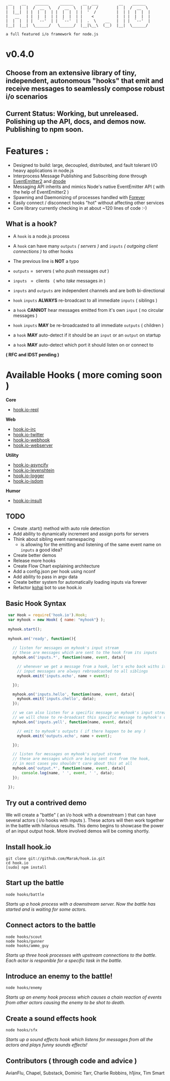 






     __    __    ______     ______    __  ___         __    ______   
    |  |  |  |  /  __  \   /  __  \  |  |/  /        |  |  /  __  \  
    |  |__|  | |  |  |  | |  |  |  | |  '  /         |  | |  |  |  | 
    |   __   | |  |  |  | |  |  |  | |    <          |  | |  |  |  | 
    |  |  |  | |  `--'  | |  `--'  | |  .  \    __   |  | |  `--'  | 
    |__|  |__|  \______/   \______/  |__|\__\  (__)  |__|  \______/  

    a full featured i/o framework for node.js
    
# v0.4.0

## Choose from an extensive library of tiny, independent, autonomous "hooks" that emit and receive messages to seamlessly compose robust i/o scenarios

## Current Status: Working, but unreleased. Polishing up the API, docs, and demos now. Publishing to npm soon.


# Features :

- Designed to build: large, decoupled, distributed, and fault tolerant I/O heavy applications in node.js
- Interprocess Message Publishing and Subscribing done through [EventEmitter2](https://github.com/hij1nx/EventEmitter2) and [dnode](http://github.com/SubStack/dnode)
- Messaging API inherits and mimics Node's native EventEmitter API ( with the help of EventEmitter2 )
- Spawning and Daemonizing of processes handled with [Forever](https://github.com/indexzero/forever)
- Easily connect / disconnect hooks "hot" without affecting other services
- Core library currently checking in at about ~120 lines of code :-)

## What is a hook? 

 - A `hook` is a node.js process
 - A `hook` can have many `outputs` *( servers )* and `inputs` *( outgoing client connections )* to other hooks
- The previous line is **NOT** a typo
- `outputs` =&nbsp; servers ( who *push* messages *out* )
-  `inputs` &nbsp; =&nbsp; clients &nbsp;&nbsp;( who *take* messages *in* )

 - `inputs` and `outputs` are independent channels and are both bi-directional
 - `hook` `inputs` **ALWAYS** re-broadcast to all immediate `inputs` ( siblings )
 - a `hook` **CANNOT** hear messages emitted from it's own `input` ( no circular messages )
 - `hook` `inputs` **MAY** be re-broadcasted to all immediate `outputs` ( children )
 - a `hook` **MAY** auto-detect if it should be an `input` or an `output` on startup
 - a `hook` **MAY** auto-detect which port it should listen on or connect to
 
**( RFC and IDST pending )**


# Available Hooks ( more coming soon )

**Core**

  - [hook.io-repl](http://github.com/marak/hook.io-repl)

**Web**
  
  - [hook.io-irc](http://github.com/marak/hook.io-irc)
  - [hook.io-twitter](http://github.com/marak/hook.io-twitter)
  - [hook.io-webhook](http://github.com/marak/hook.io-webhook)
  - [hook.io-webserver](http://github.com/marak/hook.io-webserver)


**Utility**

  - [hook.io-asyncify](http://github.com/marak/hook.io-asyncify)
  - [hook.io-levenshtein](https://github.com/AvianFlu/hook.io-levenshtein)
  - [hook.io-logger](http://github.com/marak/hook.io-logger)
  - [hook.io-jsdom](http://github.com/tmpvar/hook.io-jsdom)
  
**Humor**

  - [hook.io-insult](http://github.com/marak/hook.io-insult)

## TODO

  - Create .start() method with auto role detection
  - Add ability to dynamically increment and assign ports for servers
  - Think about sibling event namespacing
    -  is allowing for the emitting and listening of the same event name on `inputs` a good idea?
  - Create better demos
  - Release more hooks
  - Create Flow Chart explaining architecture
  - Add a config.json per hook using nconf
  - Add ability to pass in argv data
  - Create better system for automatically loading inputs via forever
  - Refactor [kohai](http://github.com/nodejitsu/kohai) bot to use hook.io




## Basic Hook Syntax

``` js
 var Hook = require('hook.io').Hook;
 var myhook = new Hook( { name: "myhook"} );
 
 myhook.start();
 
 myhook.on('ready', function(){
   
   // listen for messages on myhook's input stream
   // these are messages which are sent to the hook from its inputs
   myhook.on('inputs.*', function(name, event, data){

     // whenever we get a message from a hook, let's echo back withs its name and event
     // input messages are always rebroadcasted to all siblings
     myhook.emit('inputs.echo', name + event);

   });

   myhook.on('inputs.hello', function(name, event, data){
     myhook.emit('inputs.chello', data);
   });

   // we can also listen for a specific message on myhook's input stream
   // we will chose to re-broadcast this specific message to myhook's output stream
   myhook.on('inputs.yell', function(name, event, data){

     // emit to myhook's outputs ( if there happen to be any )
     myhook.emit('outputs.echo', name + event);

   });

   // listen for messages on myhook's output stream
   // these are messages which are being sent out from the hook,
   // in most cases you shouldn't care about this at all
   myhook.on('output.*', function(name, event, data){
       console.log(name, ' ', event, ' ', data);
   });
   
 });
```
 
## Try out a contrived demo 

We will create a "battle" ( an i/o hook with a downstream ) that can have several actors ( i/o hooks with inputs ). These actors will then work together in the battle with hilarious results. This demo begins to showcase the power of an input output hook. More involved demos will be coming shortly. 

## Install hook.io

    git clone git://github.com/Marak/hook.io.git
    cd hook.io
    [sudo] npm install
    
## Start up the battle

    node hooks/battle
    
*Starts up a hook process with a downstream server. Now the battle has started and is waiting for some actors.*


## Connect actors to the battle

    node hooks/scout
    node hooks/gunner
    node hooks/ammo_guy

*Starts up three hook processes with upstream connections to the battle. Each actor is responible for a specific task in the battle.*

## Introduce an enemy to the battle!

    node hooks/enemy
   
*Starts up an enemy hook process which causes a chain reaction of events from other actors causing the enemy to be shot to death.*


## Create a sound effects hook

    node hooks/sfx
   
*Starts up a sound effects hook which listens for messages from all the actors and plays funny sounds effects!*



    
## Contributors ( through code and advice )

AvianFlu, Chapel, Substack, Dominic Tarr, Charlie Robbins, h1jinx, Tim Smart
